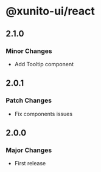 # @xunito-ui/react

## 2.1.0

### Minor Changes

- Add Tooltip component

## 2.0.1

### Patch Changes

- Fix components issues

## 2.0.0

### Major Changes

- First release
